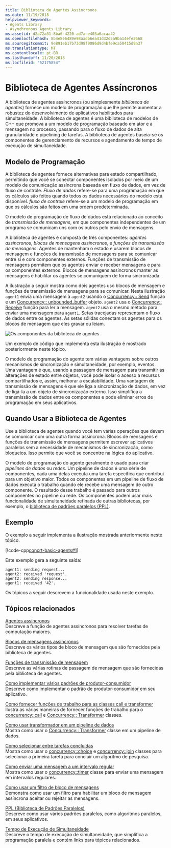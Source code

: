 ```yaml
---
title: Biblioteca de Agentes Assíncronos
ms.date: 11/19/2018
helpviewer_keywords:
- Agents Library
- Asynchronous Agents Library
ms.assetid: d2a72a31-8ba6-4220-ad7a-e403a6acaa42
ms.openlocfilehash: 8b4e8e6489e98aadb6ea41d32d5a9ba14efe2668
ms.sourcegitcommit: 9e891eb17b73d98f9086d9d4bfe9ca50415d9a37
ms.translationtype: MT
ms.contentlocale: pt-BR
ms.lasthandoff: 11/20/2018
ms.locfileid: "52175854"
---
```

# <a name="asynchronous-agents-library"></a>Biblioteca de Agentes Assíncronos

A biblioteca de agentes assíncronos (ou simplesmente *biblioteca de agentes*) fornece um modelo de programação que lhe permite aumentar a robustez do desenvolvimento de aplicativos habilitados para simultaneidade. A biblioteca de agentes é uma biblioteca de modelos de C++ que promova a um modelo de programação baseado em ator e a mensagem no processo, passando para o fluxo de dados de alta granularidade e pipelining de tarefas. A biblioteca de agentes baseia-se os componentes de gerenciamento de recursos e agendamento de tempo de execução de simultaneidade.

## <a name="programming-model"></a>Modelo de Programação

A biblioteca de agentes fornece alternativas para estado compartilhado, permitindo que você se conectar componentes isolados por meio de um modelo de comunicação assíncrona baseada em fluxo de dados, em vez de fluxo de controle. *Fluxo de dados* refere-se para uma programação em que os cálculos são feitos quando todos os dados necessários do modelo está disponível. *fluxo de controle* refere-se a um modelo de programação em que os cálculos são feitos em uma ordem predeterminada.

O modelo de programação de fluxo de dados está relacionado ao conceito de *transmissão de mensagens*, em que componentes independentes de um programa se comunicam uns com os outros pelo envio de mensagens.

A biblioteca de agentes é composta de três componentes: *agentes assíncronos*, *blocos de mensagens assíncronos*, e *funções de transmissão de mensagens*. Agentes de mantenham o estado e usarem blocos de mensagem e funções de transmissão de mensagens para se comunicar entre si e com componentes externos. Funções de transmissão de mensagens permitem que os agentes enviar e receber mensagens e para os componentes externos. Blocos de mensagens assíncronos manter as mensagens e habilitar os agentes se comuniquem de forma sincronizada.

A ilustração a seguir mostra como dois agentes uso blocos de mensagem e funções de transmissão de mensagens para se comunicar. Nesta ilustração `agent1` envia uma mensagem à `agent2` usando o [Concurrency:: Send](reference/concurrency-namespace-functions.md#send) função e um [Concurrency:: unbounded_buffer](reference/unbounded-buffer-class.md) objeto. `agent2` usa o [Concurrency:: Receive](reference/concurrency-namespace-functions.md#receive) função para ler a mensagem. `agent2` usa o mesmo método para enviar uma mensagem para `agent1`. Setas tracejadas representam o fluxo de dados entre os agentes. As setas sólidas conectam os agentes para os blocos de mensagem que eles gravar ou leiam.

![Os componentes da biblioteca de agentes](../../parallel/concrt/media/agent_librarycomp.png "os componentes da biblioteca de agentes")

Um exemplo de código que implementa esta ilustração é mostrado posteriormente neste tópico.

O modelo de programação do agente tem várias vantagens sobre outros mecanismos de sincronização e simultaneidade, por exemplo, eventos. Uma vantagem é que, usando a passagem de mensagem para transmitir as alterações de estado entre objetos, você pode isolar o acesso a recursos compartilhados e, assim, melhorar a escalabilidade. Uma vantagem de transmissão de mensagens é que ele liga a sincronização de dados, em vez de ligá-la a um objeto de sincronização externo. Isso simplifica a transmissão de dados entre os componentes e pode eliminar erros de programação em seus aplicativos.

## <a name="when-to-use-the-agents-library"></a>Quando Usar a Biblioteca de Agentes

Use a biblioteca de agentes quando você tem várias operações que devem se comunicar com uma outra forma assíncrona. Blocos de mensagens e funções de transmissão de mensagens permitem escrever aplicativos paralelos sem a necessidade de mecanismos de sincronização, como bloqueios. Isso permite que você se concentre na lógica do aplicativo.

O modelo de programação do agente geralmente é usado para criar *pipelines de dados* ou *redes*. Um pipeline de dados é uma série de componentes, cada uma delas executa uma tarefa específica que contribui para um objetivo maior. Todos os componentes em um pipeline de fluxo de dados executa o trabalho quando ele recebe uma mensagem de outro componente. O resultado desse trabalho é passado para outros componentes no pipeline ou rede. Os componentes podem usar mais funcionalidade de simultaneidade refinada de outras bibliotecas, por exemplo, o [biblioteca de padrões paralelos (PPL)](../../parallel/concrt/parallel-patterns-library-ppl.md).

## <a name="example"></a>Exemplo

O exemplo a seguir implementa a ilustração mostrada anteriormente neste tópico.

[!code-cpp[concrt-basic-agents#1](../../parallel/concrt/codesnippet/cpp/asynchronous-agents-library_1.cpp)]

Este exemplo gera a seguinte saída:

```Output
agent1: sending request...
agent2: received 'request'.
agent2: sending response...
agent1: received '42'.
```

Os tópicos a seguir descrevem a funcionalidade usada neste exemplo.

## <a name="related-topics"></a>Tópicos relacionados

[Agentes assíncronos](../../parallel/concrt/asynchronous-agents.md)<br/>
Descreve a função de agentes assíncronos para resolver tarefas de computação maiores.

[Blocos de mensagens assíncronos](../../parallel/concrt/asynchronous-message-blocks.md)<br/>
Descreve os vários tipos de bloco de mensagem que são fornecidos pela biblioteca de agentes.

[Funções de transmissão de mensagem](../../parallel/concrt/message-passing-functions.md)<br/>
Descreve as várias rotinas de passagem de mensagem que são fornecidas pela biblioteca de agentes.

[Como implementar vários padrões de produtor-consumidor](../../parallel/concrt/how-to-implement-various-producer-consumer-patterns.md)<br/>
Descreve como implementar o padrão de produtor-consumidor em seu aplicativo.

[Como fornecer funções de trabalho para as classes call e transformer](../../parallel/concrt/how-to-provide-work-functions-to-the-call-and-transformer-classes.md)<br/>
Ilustra as várias maneiras de fornecer funções de trabalho para o [concurrency::call](../../parallel/concrt/reference/call-class.md) e [Concurrency:: Transformer](../../parallel/concrt/reference/transformer-class.md) classes.

[Como usar transformador em um pipeline de dados](../../parallel/concrt/how-to-use-transformer-in-a-data-pipeline.md)<br/>
Mostra como usar o [Concurrency:: Transformer](../../parallel/concrt/reference/transformer-class.md) classe em um pipeline de dados.

[Como selecionar entre tarefas concluídas](../../parallel/concrt/how-to-select-among-completed-tasks.md)<br/>
Mostra como usar o [concurrency::choice](../../parallel/concrt/reference/choice-class.md) e [concurrency::join](../../parallel/concrt/reference/join-class.md) classes para selecionar a primeira tarefa para concluir um algoritmo de pesquisa.

[Como enviar uma mensagem a um intervalo regular](../../parallel/concrt/how-to-send-a-message-at-a-regular-interval.md)<br/>
Mostra como usar o [concurrency::timer](../../parallel/concrt/reference/timer-class.md) classe para enviar uma mensagem em intervalos regulares.

[Como usar um filtro de bloco de mensagens](../../parallel/concrt/how-to-use-a-message-block-filter.md)<br/>
Demonstra como usar um filtro para habilitar um bloco de mensagem assíncrona aceitar ou rejeitar as mensagens.

[PPL (Biblioteca de Padrões Paralelos)](../../parallel/concrt/parallel-patterns-library-ppl.md)<br/>
Descreve como usar vários padrões paralelos, como algoritmos paralelos, em seus aplicativos.

[Tempo de Execução de Simultaneidade](../../parallel/concrt/concurrency-runtime.md)<br/>
Descreve o tempo de execução de simultaneidade, que simplifica a programação paralela e contém links para tópicos relacionados.

